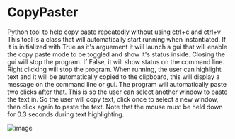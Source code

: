 # CopyPaster
Python tool to help copy paste repeatedly without using ctrl+c and ctrl+v
This tool is a class that will automatically start running when instantiated. 
If it is initialized with True as it's arguement it will launch a gui that will enable the copy paste mode to be toggled and show it's status inside. Closing the gui will stop the program.
If False, it will show status on the command line. Right clicking will stop the program.
When running, the user can highlight text and it will be automatically copied to the clipboard, this will display a message on the command line or gui.
The program will automatically paste two clicks after that. This is so the user can select another window to paste the text in. So the user will copy text, click once to select a new window, then click again to paste the text.
Note that the mouse must be held down for 0.3 seconds during text highlighting.

![image](https://user-images.githubusercontent.com/36614475/185024794-53686a28-17ff-4595-b830-3bf5e15698aa.png)
